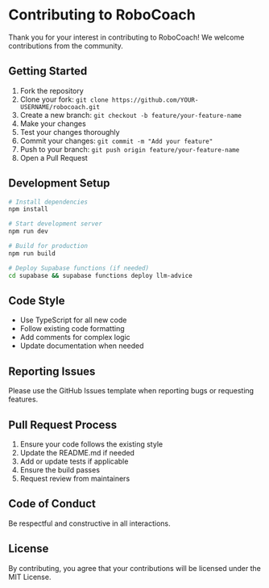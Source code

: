 # Contributing to RoboCoach

Thank you for your interest in contributing to RoboCoach! We welcome contributions from the community.

## Getting Started

1. Fork the repository
2. Clone your fork: `git clone https://github.com/YOUR-USERNAME/robocoach.git`
3. Create a new branch: `git checkout -b feature/your-feature-name`
4. Make your changes
5. Test your changes thoroughly
6. Commit your changes: `git commit -m "Add your feature"`
7. Push to your branch: `git push origin feature/your-feature-name`
8. Open a Pull Request

## Development Setup

```bash
# Install dependencies
npm install

# Start development server
npm run dev

# Build for production
npm run build

# Deploy Supabase functions (if needed)
cd supabase && supabase functions deploy llm-advice
```

## Code Style

- Use TypeScript for all new code
- Follow existing code formatting
- Add comments for complex logic
- Update documentation when needed

## Reporting Issues

Please use the GitHub Issues template when reporting bugs or requesting features.

## Pull Request Process

1. Ensure your code follows the existing style
2. Update the README.md if needed
3. Add or update tests if applicable
4. Ensure the build passes
5. Request review from maintainers

## Code of Conduct

Be respectful and constructive in all interactions.

## License

By contributing, you agree that your contributions will be licensed under the MIT License.